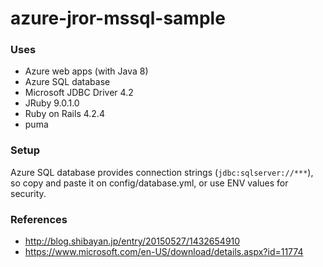 azure-jror-mssql-sample
=========

### Uses
- Azure web apps (with Java 8)
- Azure SQL database
- Microsoft JDBC Driver 4.2
- JRuby 9.0.1.0
- Ruby on Rails 4.2.4
- puma

### Setup
Azure SQL database provides connection strings (`jdbc:sqlserver://***`),
so copy and paste it on config/database.yml, or use ENV values for security.

### References
- http://blog.shibayan.jp/entry/20150527/1432654910
- https://www.microsoft.com/en-US/download/details.aspx?id=11774

